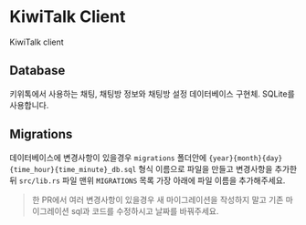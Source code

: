 # KiwiTalk Client
KiwiTalk client

## Database
키위톡에서 사용하는 채팅, 채팅방 정보와 채팅방 설정 데이터베이스 구현체. SQLite를 사용합니다.

## Migrations
데이터베이스에 변경사항이 있을경우 `migrations` 폴더안에 `{year}{month}{day}{time_hour}{time_minute}_db.sql` 형식 이름으로 파일을 만들고 변경사항을 추가한 뒤 `src/lib.rs` 파일 맨위 `MIGRATIONS` 목록 가장 아래에 파일 이름을 추가해주세요.

> 한 PR에서 여러 변경사항이 있을경우 새 마이그레이션을 작성하지 말고 기존 마이그레이션 sql과 코드를 수정하시고 날짜를 바꿔주세요.